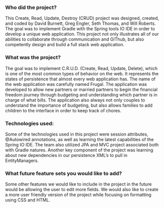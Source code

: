 ### Who did the project?
This Create, Read, Update, Destroy (CRUD) project was designed, created, and coded by David Burnett, Greg Engler, Seth Thomas, and Will Roberts. The goal was to implement Gradle with the Spring tools IO IDE in order to develop a unique web application. This project not only illustrates all of our abilities to collaborate through communication and GIThub, but also competently design and build a full stack web application.

### What was the project?
The goal was to implement C.R.U.D. (Create, Read, Update, Delete), which is one of the most common types of behavior on the web. It represents the states of persistence that almost every web application has. The name of the web application was carefully named Frugal. The application was developed to allow new partners or married partners to begin the financial freedom journey through budgeting and understanding which partner is in charge of what bills. The application also always not only couples to understand the importance of budgeting, but also allows families to add children to the interface in order to keep track of chores.


### Technologies used:
Some of the technologies used in this project were session attributes, @Autowired annotations, as well as learning the latest capabilities of the Spring IO IDE. The team also utilized JPA and MVC project associated both with Gradle natures. Another key component of the project was learning about new dependencies in our persistence XML’s to pull in EntityManagers.

### What future feature sets you would like to add?
Some other features we would like to include in the project in the future would be allowing the user to edit more fields. We would also like to create a more user friendly version of the project while focusing on formatting using CSS and HTML.
